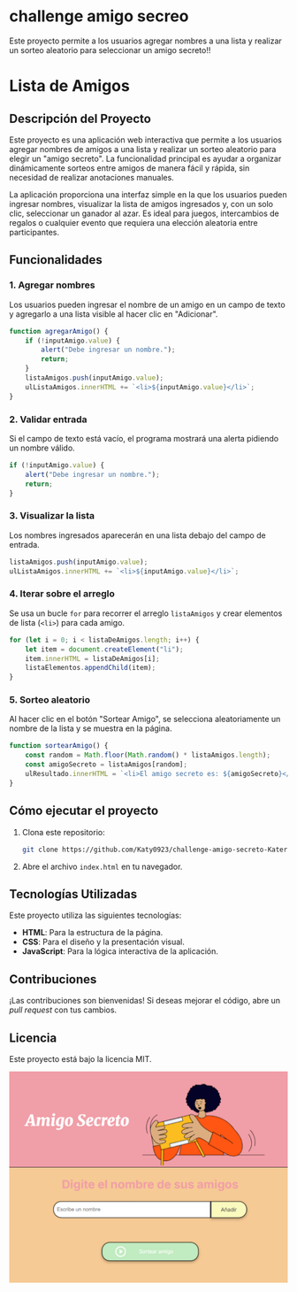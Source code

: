 # challenge amigo secreo

Este proyecto permite a los usuarios agregar nombres a una lista y realizar un sorteo aleatorio para seleccionar un amigo secreto!!
# Lista de Amigos

## Descripción del Proyecto
Este proyecto es una aplicación web interactiva que permite a los usuarios agregar nombres de amigos a una lista y realizar un sorteo aleatorio para elegir un "amigo secreto". La funcionalidad principal es ayudar a organizar dinámicamente sorteos entre amigos de manera fácil y rápida, sin necesidad de realizar anotaciones manuales. 

La aplicación proporciona una interfaz simple en la que los usuarios pueden ingresar nombres, visualizar la lista de amigos ingresados y, con un solo clic, seleccionar un ganador al azar. Es ideal para juegos, intercambios de regalos o cualquier evento que requiera una elección aleatoria entre participantes.

## Funcionalidades

### 1. Agregar nombres
Los usuarios pueden ingresar el nombre de un amigo en un campo de texto y agregarlo a una lista visible al hacer clic en "Adicionar".

```javascript
function agregarAmigo() {
    if (!inputAmigo.value) {
        alert("Debe ingresar un nombre.");
        return;
    }
    listaAmigos.push(inputAmigo.value);
    ulListaAmigos.innerHTML += `<li>${inputAmigo.value}</li>`;
}
```

### 2. Validar entrada
Si el campo de texto está vacío, el programa mostrará una alerta pidiendo un nombre válido.

```javascript
if (!inputAmigo.value) {
    alert("Debe ingresar un nombre.");
    return;
}
```

### 3. Visualizar la lista
Los nombres ingresados aparecerán en una lista debajo del campo de entrada.

```javascript
listaAmigos.push(inputAmigo.value);
ulListaAmigos.innerHTML += `<li>${inputAmigo.value}</li>`;
```

### 4. Iterar sobre el arreglo
Se usa un bucle `for` para recorrer el arreglo `listaAmigos` y crear elementos de lista (`<li>`) para cada amigo.

```javascript
for (let i = 0; i < listaDeAmigos.length; i++) {
    let item = document.createElement("li");
    item.innerHTML = listaDeAmigos[i];
    listaElementos.appendChild(item);
}
```

### 5. Sorteo aleatorio
Al hacer clic en el botón "Sortear Amigo", se selecciona aleatoriamente un nombre de la lista y se muestra en la página.

```javascript
function sortearAmigo() {
    const random = Math.floor(Math.random() * listaAmigos.length);
    const amigoSecreto = listaAmigos[random];
    ulResultado.innerHTML = `<li>El amigo secreto es: ${amigoSecreto}</li>`;
}
```

## Cómo ejecutar el proyecto
1. Clona este repositorio:
   ```sh
   git clone https://github.com/Katy0923/challenge-amigo-secreto-Katerine-Ruiz.git
   ```
2. Abre el archivo `index.html` en tu navegador.

## Tecnologías Utilizadas
Este proyecto utiliza las siguientes tecnologías:
- **HTML**: Para la estructura de la página.
- **CSS**: Para el diseño y la presentación visual.
- **JavaScript**: Para la lógica interactiva de la aplicación.

## Contribuciones
¡Las contribuciones son bienvenidas! Si deseas mejorar el código, abre un _pull request_ con tus cambios.

## Licencia
Este proyecto está bajo la licencia MIT.



![alt text](./assets/image.png)